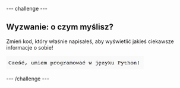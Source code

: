 --- challenge ---

## Wyzwanie: o czym myślisz?

Zmień kod, który właśnie napisałeś, aby wyświetlić jakieś ciekawsze informacje o sobie!

![screenshot](images/me-mind.png)

--- /challenge ---
